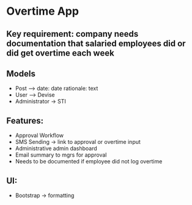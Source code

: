 # Overtime App

## Key requirement: company needs documentation that salaried employees did or did get overtime each week

## Models
- Post --> date: date rationale: text
- User --> Devise
- Administrator -> STI

## Features:
- Approval Workflow
- SMS Sending -> link to approval or overtime input
- Administrative admin dashboard
- Email summary to mgrs for approval
- Needs to be documented if employee did not log overtime

## UI:
- Bootstrap -> formatting 